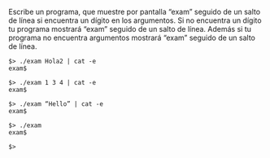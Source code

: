 Escribe un programa, que muestre por pantalla “exam” seguido de un salto de línea si encuentra un dígito en los argumentos. Si no encuentra un dígito tu programa mostrará “exam” seguido de un salto de línea. Además si tu programa no encuentra argumentos mostrará “exam” seguido de un salto de línea.

```
$> ./exam Hola2 | cat -e
exam$

$> ./exam 1 3 4 | cat -e
exam$

$> ./exam “Hello” | cat -e
exam$

$> ./exam
exam$

$>
```
